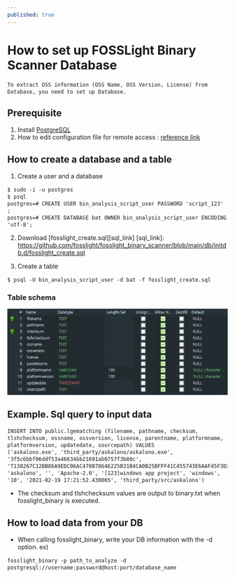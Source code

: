 ```yaml
---
published: true
---
```


# How to set up FOSSLight Binary Scanner Database

```note
To extract OSS information (OSS Name, OSS Version, License) from Database, you need to set up Database.
```

## Prerequisite
1. Install [PostgreSQL][PostgreSQL]
2. How to edit configuration file for remote access : [reference link][ref_link]

[PostgreSQL]: https://github.com/fosslight/fosslight_binary/blob/main/LICENSE
[ref_link]: https://www.cyberciti.biz/tips/postgres-allow-remote-access-tcp-connection.html


## How to create a database and a table
1. Create a user and a database
````
$ sudo -i -u postgres 
$ psql
postgres=# CREATE USER bin_analysis_script_user PASSWORD 'script_123' ;
postgres=# CREATE DATABASE bat OWNER bin_analysis_script_user ENCODING 'utf-8';
````

2. Download [fosslight_create.sql][sql_link]
[sql_link]: https://github.com/fosslight/fosslight_binary_scanner/blob/main/db/initdb.d/fosslight_create.sql

3. Create a table
````
$ psql -U bin_analysis_script_user -d bat -f fosslight_create.sql
````

### Table schema
<img alt="table" src="../images/table_schema.png">


## Example. Sql query to input data
````
INSERT INTO public.lgematching (filename, pathname, checksum, tlshchecksum, ossname, ossversion, license, parentname, platformname, platformversion, updatedate, sourcepath) VALUES
('askalono.exe', 'third_party/askalono/askalono.exe', '3f5c6bbf06ddf53a46634bb21691ab0757f3b80c', 'T138267C12BB86A9EDC06AC470878646225B31B4CA0B25BFFF41C455743E6AAF45F3D39C', 'askalono', '', 'Apache-2.0', '[123]windows app project', 'windows', '10', '2021-02-19 17:21:52.430065', 'third_party/src/askalono')  
````   
- The checksum and tlshchecksum values are output to binary.txt when fosslight_binary is executed.


## How to load data from your DB
- When calling fosslight_binary, write your DB information with the -d option.
ex)
````
fosslight_binary -p path_to_analyze -d postgresql://username:password@host:port/database_name
````